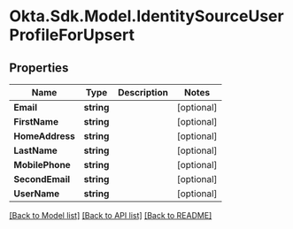 # Okta.Sdk.Model.IdentitySourceUserProfileForUpsert

## Properties

Name | Type | Description | Notes
------------ | ------------- | ------------- | -------------
**Email** | **string** |  | [optional] 
**FirstName** | **string** |  | [optional] 
**HomeAddress** | **string** |  | [optional] 
**LastName** | **string** |  | [optional] 
**MobilePhone** | **string** |  | [optional] 
**SecondEmail** | **string** |  | [optional] 
**UserName** | **string** |  | [optional] 

[[Back to Model list]](../README.md#documentation-for-models) [[Back to API list]](../README.md#documentation-for-api-endpoints) [[Back to README]](../README.md)

